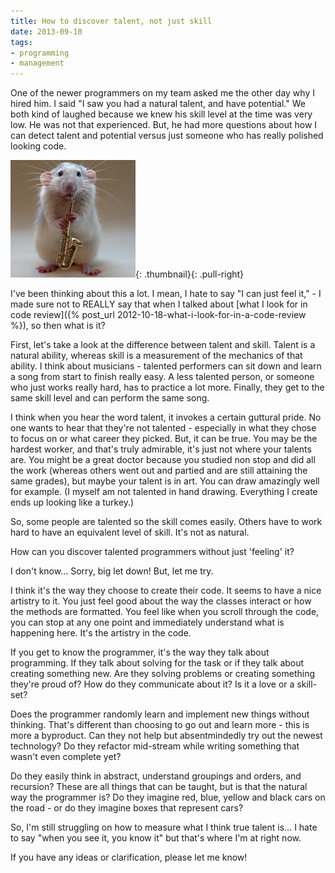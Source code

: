 ```yaml
---
title: How to discover talent, not just skill
date: 2013-09-10
tags:
- programming
- management
---
```

One of the newer programmers on my team asked me the other day why I hired him.  I said "I saw you had a natural talent, and have potential."  We both kind of laughed because we knew his skill level at the time was very low.  He was not that experienced.  But, he had more questions about how I can detect talent and potential versus just someone who has really polished looking code.

<!--more-->

[![talented](/uploads/2013/talented.jpg)](/uploads/2013/talented.jpg){: .thumbnail}{: .pull-right}

I've been thinking about this a lot.  I mean, I hate to say "I can just feel it," - I made sure not to REALLY say that when I talked about [what I look for in code review]({% post_url 2012-10-18-what-i-look-for-in-a-code-review %}), so then what is it?

First, let's take a look at the difference between talent and skill.  Talent is a natural ability, whereas skill is a measurement of the mechanics of that ability.  I think about musicians - talented performers can sit down and learn a song from start to finish really easy.  A less talented person, or someone who just works really hard, has to practice a lot more.  Finally, they get to the same skill level and can perform the same song.  

I think when you hear the word talent, it invokes a certain guttural pride.  No one wants to hear that they're not talented - especially in what they chose to focus on or what career they picked.  But, it can be true.  You may be the hardest worker, and that's truly admirable, it's just not where your talents are.  You might be a great doctor because you studied non stop and did all the work (whereas others went out and partied and are still attaining the same grades), but maybe your talent is in art.  You can draw amazingly well for example.  (I myself am not talented in hand drawing.  Everything I create ends up looking like a turkey.)

So, some people are talented so the skill comes easily.  Others have to work hard to have an equivalent level of skill.  It's not as natural.

How can you discover talented programmers without just 'feeling' it?

I don't know...  Sorry, big let down!  But, let me try.

I think it's the way they choose to create their code.  It seems to have a nice artistry to it.  You just feel good about the way the classes interact or how the methods are formatted.  You feel like when you scroll through the code, you can stop at any one point and immediately understand what is happening here.  It's the artistry in the code.

If you get to know the programmer, it's the way they talk about programming.  If they talk about solving for the task or if they talk about creating something new.  Are they solving problems or creating something they're proud of?  How do they communicate about it?  Is it a love or a skill-set?

Does the programmer randomly learn and implement new things without thinking.  That's different than choosing to go out and learn more - this is more a byproduct.  Can they not help but absentmindedly try out the newest technology?  Do they refactor mid-stream while writing something that wasn't even complete yet?  

Do they easily think in abstract, understand groupings and orders, and recursion?  These are all things that can be taught, but is that the natural way the programmer is?  Do they imagine red, blue, yellow and black cars on the road - or do they imagine boxes that represent cars?

So, I'm still struggling on how to measure what I think true talent is... I hate to say "when you see it, you know it" but that's where I'm at right now.

If you have any ideas or clarification, please let me know!
